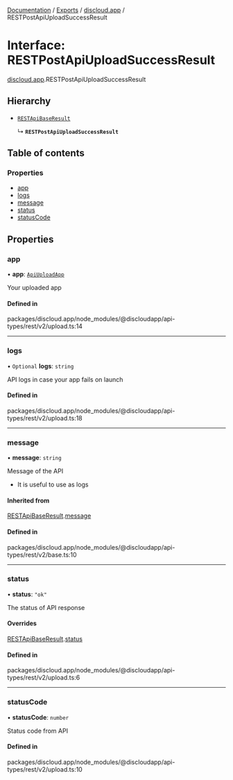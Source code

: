 [Documentation](../README.md) / [Exports](../modules.md) / [discloud.app](../modules/discloud_app.md) / RESTPostApiUploadSuccessResult

# Interface: RESTPostApiUploadSuccessResult

[discloud.app](../modules/discloud_app.md).RESTPostApiUploadSuccessResult

## Hierarchy

- [`RESTApiBaseResult`](discloud_app.RESTApiBaseResult.md)

  ↳ **`RESTPostApiUploadSuccessResult`**

## Table of contents

### Properties

- [app](discloud_app.RESTPostApiUploadSuccessResult.md#app)
- [logs](discloud_app.RESTPostApiUploadSuccessResult.md#logs)
- [message](discloud_app.RESTPostApiUploadSuccessResult.md#message)
- [status](discloud_app.RESTPostApiUploadSuccessResult.md#status)
- [statusCode](discloud_app.RESTPostApiUploadSuccessResult.md#statuscode)

## Properties

### app

• **app**: [`ApiUploadApp`](discloud_app.ApiUploadApp.md)

Your uploaded app

#### Defined in

packages/discloud.app/node_modules/@discloudapp/api-types/rest/v2/upload.ts:14

___

### logs

• `Optional` **logs**: `string`

API logs in case your app fails on launch

#### Defined in

packages/discloud.app/node_modules/@discloudapp/api-types/rest/v2/upload.ts:18

___

### message

• **message**: `string`

Message of the API
- It is useful to use as logs

#### Inherited from

[RESTApiBaseResult](discloud_app.RESTApiBaseResult.md).[message](discloud_app.RESTApiBaseResult.md#message)

#### Defined in

packages/discloud.app/node_modules/@discloudapp/api-types/rest/v2/base.ts:10

___

### status

• **status**: ``"ok"``

The status of API response

#### Overrides

[RESTApiBaseResult](discloud_app.RESTApiBaseResult.md).[status](discloud_app.RESTApiBaseResult.md#status)

#### Defined in

packages/discloud.app/node_modules/@discloudapp/api-types/rest/v2/upload.ts:6

___

### statusCode

• **statusCode**: `number`

Status code from API

#### Defined in

packages/discloud.app/node_modules/@discloudapp/api-types/rest/v2/upload.ts:10
